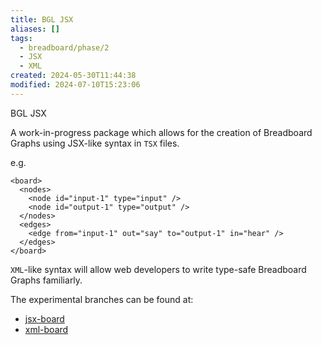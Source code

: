 ```yaml
---
title: BGL JSX
aliases: []
tags:
  - breadboard/phase/2
  - JSX
  - XML
created: 2024-05-30T11:44:38
modified: 2024-07-10T15:23:06
---
```


BGL JSX

A work-in-progress package which allows for the creation of Breadboard Graphs using JSX-like syntax in `TSX` files.

e.g.

```tsx
<board>
  <nodes>
    <node id="input-1" type="input" />
    <node id="output-1" type="output" />
  </nodes>
  <edges>
    <edge from="input-1" out="say" to="output-1" in="hear" />
  </edges>
</board>
```

`XML`-like syntax will allow web developers to write type-safe Breadboard Graphs familiarly.

The experimental branches can be found at:

- [jsx-board](https://github.com/ExaDev/breadboard/tree/jsx-board/packages/jsx-board)
- [xml-board](https://github.com/ExaDev/breadboard/tree/xml-board/packages/xml)
